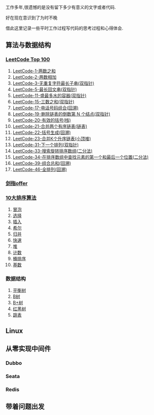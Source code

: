 工作多年,很遗憾的是没有留下多少有意义的文字或者代码.

好在现在意识到了为时不晚

借此这里记录一些平时工作过程写代码的思考过程和心得体会.

## 算法与数据结构

### [LeetCode Top 100](https://leetcode-cn.com/problem-list/2cktkvj/)

1. [LeetCode-1-两数之和](/src/main/java/com/roadmap/algorithm/leetcode/TwoSum1.java)
2. [LeetCode-2-两数相加](/src/main/java/com/roadmap/algorithm/leetcode/AddTwoNumbers2.java)
3. [LeetCode-3-无重复字符最长子串(双指针)](/src/main/java/com/roadmap/algorithm/leetcode/LengthOfLongestSubstring3.java)
4. [LeetCode-5-最长回文串(双指针)](/src/main/java/com/roadmap/algorithm/leetcode/LongestPalindrome5.java)
5. [LeetCode-11-盛最多水的容器(双指针)](/src/main/java/com/roadmap/algorithm/leetcode/MaxArea11.java)
6. [LeetCode-15-三数之和(双指针)](/src/main/java/com/roadmap/algorithm/leetcode/ThreeSum15.java)
7. [LeetCode-17-电话号码组合(回溯)](/src/main/java/com/roadmap/algorithm/leetcode/LetterCombinations17.java)
8. [LeetCode-19-删除链表的倒数第 N 个结点(双指针)](/src/main/java/com/roadmap/algorithm/leetcode/RemoveNthFromEnd19.java)
9. [LeetCode-20-有效的括号(栈)](/src/main/java/com/roadmap/algorithm/leetcode/IsValid20.java)
10. [LeetCode-21-合并两个有序链表(链表)](/src/main/java/com/roadmap/algorithm/leetcode/MergeTwoLists21.java)
11. [LeetCode-22-括号生成(回溯)](/src/main/java/com/roadmap/algorithm/leetcode/GenerateParenthesis22.java)
12. [LeetCode-23-合并K个升序链表(小顶堆)](/src/main/java/com/roadmap/algorithm/leetcode/MergeKLists23.java)
12. [LeetCode-31-下一个排列(双指针)](/src/main/java/com/roadmap/algorithm/leetcode/NextPermutation31.java)
12. [LeetCode-33-搜索旋转排序数组(二分法)](/src/main/java/com/roadmap/algorithm/leetcode/Search33.java)
12. [LeetCode-34-在排序数组中查找元素的第一个和最后一个位置(二分法)](/src/main/java/com/roadmap/algorithm/leetcode/SearchRange34.java)
12. [LeetCode-39-组合总和(回溯)](/src/main/java/com/roadmap/algorithm/leetcode/CombinationSum39.java)
12. [LeetCode-46-全排列(回溯)](/src/main/java/com/roadmap/algorithm/leetcode/Permute46.java)

### [剑指offer](https://leetcode-cn.com/problemset/lcof/)


### [10大排序算法](https://www.runoob.com/w3cnote/ten-sorting-algorithm.html)

1. [冒泡](article/排序算法.md)
1. [选择](article/排序算法.md)
1. [插入](article/排序算法.md)
1. [希尔](article/排序算法.md)
1. [归并](article/排序算法.md)
1. [快速](article/排序算法.md)
1. [堆](article/排序算法.md)
1. [计数](article/排序算法.md)
1. [桶排序](article/排序算法.md)
1. [基数](article/排序算法.md)

### 数据结构

1. [平衡树]()
1. [B树]()
1. [B+树]()
1. [红黑树]()
1. [跳表]()
       
## Linux

## 从零实现中间件

### Dubbo

### Seata

### Redis

## 带着问题出发

